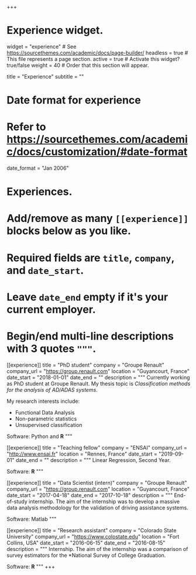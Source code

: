 +++
# Experience widget.
widget = "experience"  # See https://sourcethemes.com/academic/docs/page-builder/
headless = true  # This file represents a page section.
active = true  # Activate this widget? true/false
weight = 40  # Order that this section will appear.

title = "Experience"
subtitle = ""

# Date format for experience
#   Refer to https://sourcethemes.com/academic/docs/customization/#date-format
date_format = "Jan 2006"

# Experiences.
#   Add/remove as many `[[experience]]` blocks below as you like.
#   Required fields are `title`, `company`, and `date_start`.
#   Leave `date_end` empty if it's your current employer.
#   Begin/end multi-line descriptions with 3 quotes `"""`.
[[experience]]
  title = "PhD student"
  company = "Groupe Renault"
  company_url = "https://group.renault.com"
  location = "Guyancourt, France"
  date_start = "2018-01-01"
  date_end = ""
  description = """
  Currently working as PhD student at Groupe Renault. My thesis topic is *Classification methods for the analysis of AD/ADAS systems*.
  
  My research interests include:
  * Functional Data Analysis
  * Non-parametric statistics
  * Unsupervised classification
  
  Software: Python and **R**
  """

[[experience]]
  title = "Teaching fellow"
  company = "ENSAI"
  company_url = "http://www.ensai.fr"
  location = "Rennes, France"
  date_start = "2019-09-01"
  date_end = ""
  description = """
  Linear Regression, Second Year.
  
  Software: **R**
  """

[[experience]]
  title = "Data Scientist (intern)"
  company = "Groupe Renault"
  company_url = "https://group.renault.com"
  location = "Guyancourt, France"
  date_start = "2017-04-18"
  date_end = "2017-10-18"
  description = """
  End-of-study internship. The aim of the internship was to develop a massive data analysis methodology for the validation of driving assistance systems.
  
  Software: Matlab
  """
  
[[experience]]
  title = "Research assistant"
  company = "Colorado State University"
  company_url = "https://www.colostate.edu"
  location = "Fort Collins, USA"
  date_start = "2016-06-15"
  date_end = "2016-08-15"
  description = """
  Internship. The aim of the internship was a comparison of survey estimators for the *National Survey of College Graduation.
  
  Software: **R**
  """
+++
